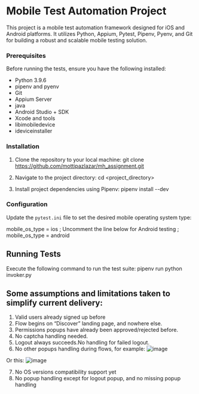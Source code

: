 # Mobile Test Automation Project

This project is a mobile test automation framework designed for iOS and Android platforms. It utilizes Python, Appium, Pytest, Pipenv, Pyenv, and Git for building a robust and scalable mobile testing solution.

### Prerequisites
Before running the tests, ensure you have the following installed:

- Python 3.9.6
- pipenv and pyenv
- Git
- Appium Server
- java
- Android Studio + SDK
- Xcode and tools
- libimobiledevice
- ideviceinstaller



### Installation
1. Clone the repository to your local machine:
    git clone https://github.com/mottipazlazar/mh_assignment.git 
    
2. Navigate to the project directory:
  cd <project_directory>

3. Install project dependencies using Pipenv:
    pipenv install --dev


### Configuration
Update the `pytest.ini` file to set the desired mobile operating system type:

mobile_os_type = ios
; Uncomment the line below for Android testing
; mobile_os_type = android


## Running Tests
Execute the following command to run the test suite:
pipenv run python invoker.py



## Some assumptions and limitations taken to simplify current delivery:
1.	Valid users already signed up before
2.	Flow begins on “Discover” landing page, and nowhere else.
3.	Permissions popups have already been approved/rejected before.
4.	No captcha handling needed.
5.	Logout always succeeds.No handling for failed logout.
6.	No other popups handling during flows, for example:
 ![image](https://github.com/mottipazlazar/mh_assignment/assets/32642069/f2ca8327-98ad-4bf3-a0af-46f6119d0f06)

Or this:
 ![image](https://github.com/mottipazlazar/mh_assignment/assets/32642069/665a1e18-11b6-4ac1-8377-7edb17dec213)

7.	No OS versions compatibility support yet
8.	No popup handling except for logout popup, and no missing popup handling

